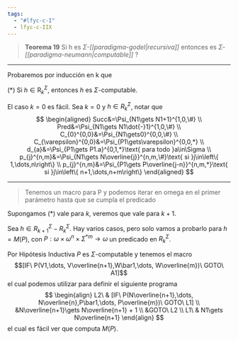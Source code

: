 ```yaml
---
tags:
  - "#lfyc-c-I"
  - lfyc-c-IIX
---
```

> **Teorema 19** Si h es $\Sigma$*-[[paradigma-godel|recursiva]]* entonces es $\Sigma$*-[[paradigma-neumann|computable]]*
?

---
Probaremos por inducción en k que

($*$) Si $h\in\mathrm{R}_{k}^{\Sigma}$, entonces $h$ es $\Sigma$-computable.

El caso $k=0$ es fácil. Sea $k=0$ y $h\in R_{k}^{\Sigma}$, notar que
$$
\begin{aligned}
Succ&=\Psi_{N1\gets N1+1}^{1,0,\#} \\
Pred&=\Psi_{N1\gets N1\dot{-}1}^{1,0,\#} \\
C_{0}^{0,0}&=\Psi_{N1\gets0}^{0,0,\#} \\
C_{\varepsilon}^{0,0}&=\Psi_{P1\gets\varepsilon}^{0,0,*} \\
d_{a}&=\Psi_{P1\gets P1.a}^{0,1,*}\text{ para todo }a\in\Sigma \\
p_{j}^{n,m}&=\Psi_{N1\gets N\overline{j}}^{n,m,\#}\text{ si }j\in\left\{ 1,\dots,n\right\} \\
p_{j}^{n,m}&=\Psi_{P1\gets P\overline{j-n}}^{n,m,*}\text{ si }j\in\left\{ n+1,\dots,n+m\right\}
\end{aligned}
$$

---
> Tenemos un macro para P y podemos iterar en omega en el primer parámetro hasta que se cumpla el predicado

Supongamos ($*$) vale para $k$, veremos que vale para $k+1$. 

Sea $h\in R_{k+1}^{\Sigma}-R_{k}^{\Sigma}$. Hay varios casos, pero solo vamos a probarlo para $h=M(P)$, con $P:\omega\times\omega^{n}\times\Sigma^{\ast m}\to\omega$ un predicado en ${R}_{k}^{\Sigma}$. 

Por Hipótesis Inductiva $P$ es $\Sigma$-computable y tenemos el macro
$$[IF\ P(V1,\dots, V\overline{n+1},W\bar1,\dots, W\overline{m})\ GOTO\ A1]$$
el cual podemos utilizar para definir el siguiente programa
$$
\begin{align}
L2\ & [IF\ P(N\overline{n+1},\dots, N\overline{n},P\bar1,\dots, P\overline{m})\ GOTO\ L1] \\
&N\overline{n+1}\gets N\overline{n+1} + 1 \\
&GOTO\ L2 \\
L1\ & N1\gets N\overline{n+1}
\end{align}
$$
el cual es fácil ver que computa $M(P)$.
